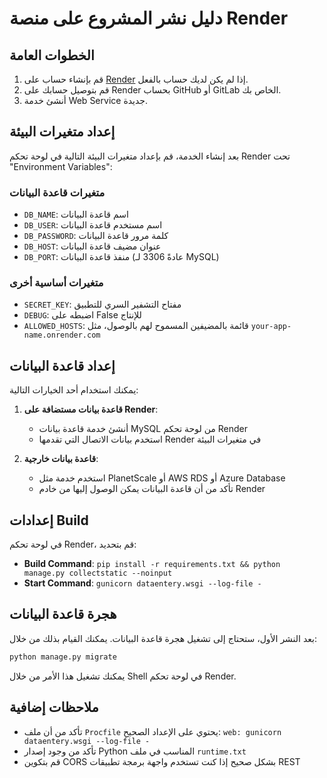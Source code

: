 # دليل نشر المشروع على منصة Render

## الخطوات العامة

1. قم بإنشاء حساب على [Render](https://render.com/) إذا لم يكن لديك حساب بالفعل.
2. قم بتوصيل حسابك على Render بحساب GitHub أو GitLab الخاص بك.
3. أنشئ خدمة Web Service جديدة.

## إعداد متغيرات البيئة

بعد إنشاء الخدمة، قم بإعداد متغيرات البيئة التالية في لوحة تحكم Render تحت "Environment Variables":

### متغيرات قاعدة البيانات
- `DB_NAME`: اسم قاعدة البيانات
- `DB_USER`: اسم مستخدم قاعدة البيانات
- `DB_PASSWORD`: كلمة مرور قاعدة البيانات
- `DB_HOST`: عنوان مضيف قاعدة البيانات
- `DB_PORT`: منفذ قاعدة البيانات (عادةً 3306 لـ MySQL)

### متغيرات أساسية أخرى
- `SECRET_KEY`: مفتاح التشفير السري للتطبيق
- `DEBUG`: اضبطه على False للإنتاج
- `ALLOWED_HOSTS`: قائمة بالمضيفين المسموح لهم بالوصول، مثل `your-app-name.onrender.com`

## إعداد قاعدة البيانات

يمكنك استخدام أحد الخيارات التالية:

1. **قاعدة بيانات مستضافة على Render**:
   - أنشئ خدمة قاعدة بيانات MySQL من لوحة تحكم Render
   - استخدم بيانات الاتصال التي تقدمها Render في متغيرات البيئة

2. **قاعدة بيانات خارجية**:
   - استخدم خدمة مثل PlanetScale أو AWS RDS أو Azure Database
   - تأكد من أن قاعدة البيانات يمكن الوصول إليها من خادم Render

## إعدادات Build

في لوحة تحكم Render، قم بتحديد:

- **Build Command**: `pip install -r requirements.txt && python manage.py collectstatic --noinput`
- **Start Command**: `gunicorn dataentery.wsgi --log-file -`

## هجرة قاعدة البيانات

بعد النشر الأول، ستحتاج إلى تشغيل هجرة قاعدة البيانات. يمكنك القيام بذلك من خلال:

```bash
python manage.py migrate
```

يمكنك تشغيل هذا الأمر من خلال Shell في لوحة تحكم Render.

## ملاحظات إضافية

- تأكد من أن ملف `Procfile` يحتوي على الإعداد الصحيح: `web: gunicorn dataentery.wsgi --log-file -`
- تأكد من وجود إصدار Python المناسب في ملف `runtime.txt`
- قم بتكوين CORS بشكل صحيح إذا كنت تستخدم واجهة برمجة تطبيقات REST
